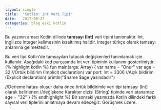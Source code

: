 ```yaml
---
layout: single
title:  "Kotlin: Int Veri Tipi"
date:   2017-09-27
categories: blog eski kotlin
---
```


Bu yazının amacı Kotlin dilinde **tamsayı (Int)** veri tipini tanıtmaktır. Int, ingilizce Integer kelimesinin kısaltılmış halidir. Integer türkçe olarak tamsayı anlamına gelmektedir.<!--more--> 

Bu veri tipi Kotlin'de tamsayıları tutacak değişkenleri tanımlamak için kullanılır. Aşağıdaki kod parçasında Int veri tipininin kullanımı gösterilmiştir.
{% highlight kotlin %}
fun main(args: Array<String>) {
	var name = "Onur"
	var age = 32 //Örtük bildirim (Implicit declaration)
	var port: Int = 3306 //Açık bildirim (Explicit declaration)
	println("$name $age yasindadir")
	
  //Derleme hatası oluşur daha önce örtük bildirimle veri tipi tamsayı (Int) olarak belirlenen 
  //değişkene Karakter dizisi (String) tipinde veri atanamaz
	age = "32" 
}
{% endhighlight %}
Bir sonraki yazımızda Kotlin dilindeki farklı sayısal veri tiplerini anlatmaya devam edeceğiz. Görüşmek üzere.
